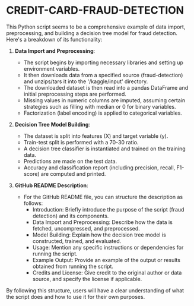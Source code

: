 # CREDIT-CARD-FRAUD-DETECTION

This Python script seems to be a comprehensive example of data import, preprocessing, and building a decision tree model for fraud detection. Here's a breakdown of its functionality:

1. **Data Import and Preprocessing**:
   - The script begins by importing necessary libraries and setting up environment variables.
   - It then downloads data from a specified source (fraud-detection) and unzips/tars it into the '/kaggle/input' directory.
   - The downloaded dataset is then read into a pandas DataFrame and initial preprocessing steps are performed.
   - Missing values in numeric columns are imputed, assuming certain strategies such as filling with median or 0 for binary variables.
   - Factorization (label encoding) is applied to categorical variables.

2. **Decision Tree Model Building**:
   - The dataset is split into features (X) and target variable (y).
   - Train-test split is performed with a 70-30 ratio.
   - A decision tree classifier is instantiated and trained on the training data.
   - Predictions are made on the test data.
   - Accuracy and classification report (including precision, recall, F1-score) are computed and printed.

3. **GitHub README Description**:
   - For the GitHub README file, you can structure the description as follows:
     - Introduction: Briefly introduce the purpose of the script (fraud detection) and its components.
     - Data Import and Preprocessing: Describe how the data is fetched, uncompressed, and preprocessed.
     - Model Building: Explain how the decision tree model is constructed, trained, and evaluated.
     - Usage: Mention any specific instructions or dependencies for running the script.
     - Example Output: Provide an example of the output or results obtained from running the script.
     - Credits and License: Give credit to the original author or data source, and specify the license if applicable.

By following this structure, users will have a clear understanding of what the script does and how to use it for their own purposes.
